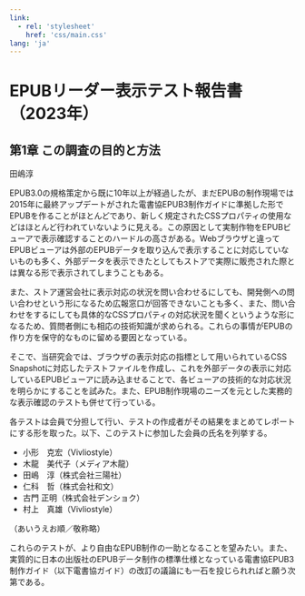```yaml
---
link:
  - rel: 'stylesheet'
    href: 'css/main.css'
lang: 'ja'
---
```


# EPUBリーダー表示テスト報告書（2023年）

## 第1章 この調査の目的と方法

田嶋淳

EPUB3.0の規格策定から既に10年以上が経過したが、まだEPUBの制作現場では2015年に最終アップデートがされた電書協EPUB3制作ガイドに準拠した形でEPUBを作ることがほとんどであり、新しく規定されたCSSプロパティの使用などはほとんど行われていないように見える。この原因として実制作物をEPUBビューアで表示確認することのハードルの高さがある。Webブラウザと違ってEPUBビューアは外部のEPUBデータを取り込んで表示することに対応していないものも多く、外部データを表示できたとしてもストアで実際に販売された際とは異なる形で表示されてしまうこともある。

また、ストア運営会社に表示対応の状況を問い合わせるにしても、開発側への問い合わせという形になるため広報窓口が回答できないことも多く、また、問い合わせをするにしても具体的なCSSプロパティの対応状況を聞くというような形になるため、質問者側にも相応の技術知識が求められる。これらの事情がEPUBの作り方を保守的なものに留める要因となっている。

そこで、当研究会では、ブラウザの表示対応の指標として用いられているCSS Snapshotに対応したテストファイルを作成し、これを外部データの表示に対応しているEPUBビューアに読み込ませることで、各ビューアの技術的な対応状況を明らかにすることを試みた。また、EPUB制作現場のニーズを元とした実務的な表示確認のテストも併せて行っている。

各テストは会員で分担して行い、テストの作成者がその結果をまとめてレポートにする形を取った。以下、このテストに参加した会員の氏名を列挙する。

- 小形　克宏（Vivliostyle）
- 木龍　美代子（メディア木龍）
- 田嶋　淳（株式会社三陽社）
- 仁科　哲（株式会社和文）
- 古門 正明（株式会社デンショク）
- 村上　真雄（Vivliostyle）

（あいうえお順／敬称略）

これらのテストが、より自由なEPUB制作の一助となることを望みたい。また、実質的に日本の出版社のEPUBデータ制作の標準仕様となっている電書協EPUB3制作ガイド（以下電書協ガイド）の改訂の議論にも一石を投じられればと願う次第である。
